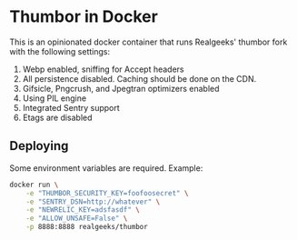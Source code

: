 # Thumbor in Docker

This is an opinionated docker container that runs Realgeeks' thumbor fork with the following settings:

1. Webp enabled, sniffing for Accept headers
2. All persistence disabled. Caching should be done on the CDN.
3. Gifsicle, Pngcrush, and Jpegtran optimizers enabled
4. Using PIL engine
5. Integrated Sentry support
6. Etags are disabled

## Deploying

Some environment variables are required.  Example:

```bash
docker run \
    -e "THUMBOR_SECURITY_KEY=foofoosecret" \
    -e "SENTRY_DSN=http://whatever" \
    -e "NEWRELIC_KEY=adsfasdf" \
    -e "ALLOW_UNSAFE=False" \
    -p 8888:8888 realgeeks/thumbor
```
